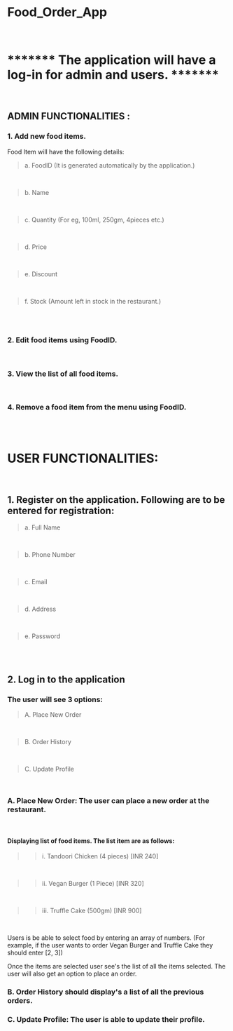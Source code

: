# Food_Order_App
<br />

#  *******   The application will have a log-in for admin and users.   *******

<br />

## ADMIN FUNCTIONALITIES :



 ###  1. Add new food items. 
Food Item will have the following details:
<br />

> a. FoodID (It is generated automatically by the application.)
<br />

> b. Name
<br />

> c. Quantity (For eg, 100ml, 250gm, 4pieces etc.)
<br />

> d. Price
<br />

> e. Discount
<br />

> f. Stock (Amount left in stock in the restaurant.)
<br />
<br />

###  2. Edit food items using FoodID.
<br />

###  3. View the list of all food items.
<br />

###  4. Remove a food item from the menu using FoodID.

<br />
<br />


# USER FUNCTIONALITIES:
<br />

## 1. Register on the application. Following are to be entered for registration:
> a. Full Name
<br />

> b. Phone Number
<br />

> c. Email
<br />

> d. Address
<br />

> e. Password
<br />


<br />

## 2. Log in to the application
### The user will see 3 options:
> A. Place New Order
<br />

> B. Order History
<br />

> C. Update Profile
<br />

### A. Place New Order: The user can place a new order at the restaurant.
<br />

#### Displaying list of food items. The list item are as follows:
>> i. Tandoori Chicken (4 pieces) [INR 240]
<br />

>> ii. Vegan Burger (1 Piece) [INR 320]
<br />

>> iii. Truffle Cake (500gm) [INR 900]
<br />

Users is be able to select food by entering an array of numbers. 
(For example, if the user wants to order Vegan Burger and Truffle Cake they should enter [2, 3])
<br />

Once the items are selected user see's the list of all the items selected. The user will also get an option to place an order.
<br />

### B. Order History should display's a list of all the previous orders.
### C. Update Profile: The user is able to update their profile.
